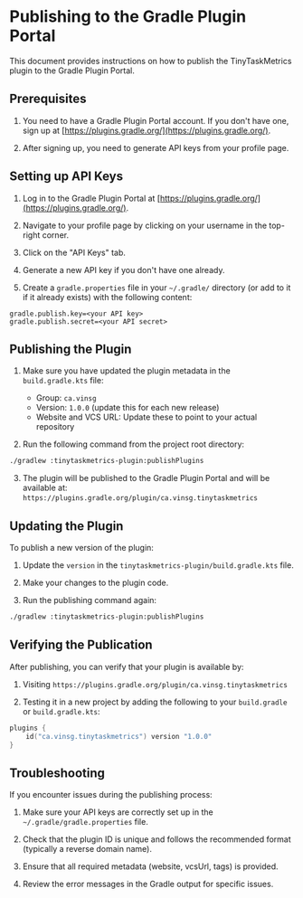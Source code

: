 # Publishing to the Gradle Plugin Portal

This document provides instructions on how to publish the TinyTaskMetrics plugin to the Gradle Plugin Portal.

## Prerequisites

1. You need to have a Gradle Plugin Portal account. If you don't have one, sign up at [https://plugins.gradle.org/](https://plugins.gradle.org/).

2. After signing up, you need to generate API keys from your profile page.

## Setting up API Keys

1. Log in to the Gradle Plugin Portal at [https://plugins.gradle.org/](https://plugins.gradle.org/).

2. Navigate to your profile page by clicking on your username in the top-right corner.

3. Click on the "API Keys" tab.

4. Generate a new API key if you don't have one already.

5. Create a `gradle.properties` file in your `~/.gradle/` directory (or add to it if it already exists) with the following content:

```properties
gradle.publish.key=<your API key>
gradle.publish.secret=<your API secret>
```

## Publishing the Plugin

1. Make sure you have updated the plugin metadata in the `build.gradle.kts` file:
   - Group: `ca.vinsg`
   - Version: `1.0.0` (update this for each new release)
   - Website and VCS URL: Update these to point to your actual repository

2. Run the following command from the project root directory:

```bash
./gradlew :tinytaskmetrics-plugin:publishPlugins
```

3. The plugin will be published to the Gradle Plugin Portal and will be available at:
   `https://plugins.gradle.org/plugin/ca.vinsg.tinytaskmetrics`

## Updating the Plugin

To publish a new version of the plugin:

1. Update the `version` in the `tinytaskmetrics-plugin/build.gradle.kts` file.

2. Make your changes to the plugin code.

3. Run the publishing command again:

```bash
./gradlew :tinytaskmetrics-plugin:publishPlugins
```

## Verifying the Publication

After publishing, you can verify that your plugin is available by:

1. Visiting `https://plugins.gradle.org/plugin/ca.vinsg.tinytaskmetrics`

2. Testing it in a new project by adding the following to your `build.gradle` or `build.gradle.kts`:

```kotlin
plugins {
    id("ca.vinsg.tinytaskmetrics") version "1.0.0"
}
```

## Troubleshooting

If you encounter issues during the publishing process:

1. Make sure your API keys are correctly set up in the `~/.gradle/gradle.properties` file.

2. Check that the plugin ID is unique and follows the recommended format (typically a reverse domain name).

3. Ensure that all required metadata (website, vcsUrl, tags) is provided.

4. Review the error messages in the Gradle output for specific issues.